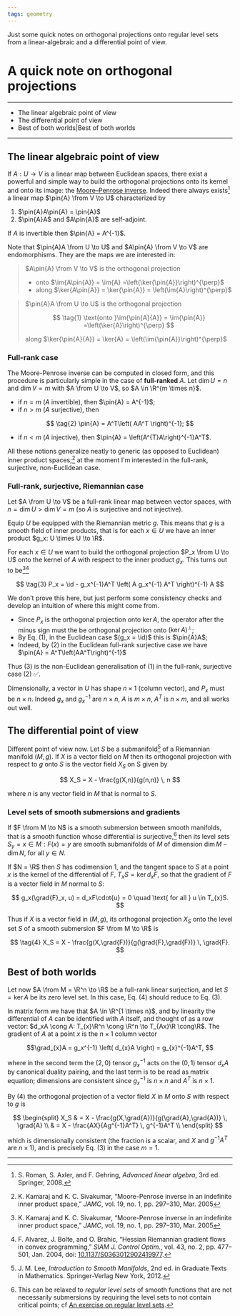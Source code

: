 ```yaml
---
tags: geometry
---
```


Just some quick notes on orthogonal projections onto regular level sets from a linear-algebraic and a differential point of view.

# A quick note on orthogonal projections

---
- The linear algebraic point of view
- The differential point of view
- Best of both worlds|Best of both worlds
---



$\newcommand{\R}{\mathbb{R}}$
$\newcommand{\from}{:}$
$\newcommand{\pin}[1]{\tilde{#1}}$
$\DeclareMathOperator{\im}{im}$
$\DeclareMathOperator{\grad}{grad}$
$\DeclareMathOperator{\id}{I}$
$\DeclareMathOperator{\dim}{dim}$

## The linear algebraic point of view

If $A: U \to V$ is a linear map between Euclidean spaces, there exist a powerful and simple way to build the orthogonal projections onto its kernel and onto its image: the [Moore–Penrose inverse](https://en.wikipedia.org/wiki/Moore%E2%80%93Penrose_inverse). Indeed there always exists[^rom] a linear map $\pin{A} \from V \to U$ characterized by
1. $\pin{A}A\pin{A} = \pin{A}$
2. $\pin{A}A$ and $A\pin{A}$ are self-adjoint.

If $A$ is invertible then $\pin{A} = A^{-1}$.

Note that $\pin{A}A \from U \to U$ and $A\pin{A} \from V \to V$ are endomorphisms. They are the maps we are interested in:

> $A\pin{A} \from V \to V$ is the orthogonal projection 
> - onto $\im{A\pin{A}} = \im{A} =\left(\ker{\pin{A}}\right)^{\perp}$
> - along $\ker{A\pin{A}} = \ker{\pin{A}} = \left(\im{A}\right)^{\perp}$

> $\pin{A}A \from U \to U$ is the orthogonal projection
>  
>  $$
>  \tag{1}
>  \text{onto }\im{\pin{A}{A}} = \im{\pin{A}} =\left(\ker{A}\right)^{\perp}
>  $$
>  
> along $\ker{\pin{A}{A}} = \ker{A} = \left(\im{\pin{A}}\right)^{\perp}$

### Full-rank case
The Moore-Penrose inverse can be computed in closed form, and this procedure is particularly simple in the case of **full-ranked** $A$. Let $\dim{U} = n$ and $\dim{V} = m$ with $A \from U \to V$, so $A \in \R^{m \times n}$.
- if $n = m$ ($A$ invertible), then $\pin{A} = A^{-1}$;
- if $n > m$ ($A$ surjective), then

$$
\tag{2}
\pin{A} = A^T\left( AA^T \right)^{-1};
$$

- if $n < m$ ($A$ injective), then $\pin{A} = \left(A^{T}A\right)^{-1}A^T$.


All these notions generalize neatly to generic (as opposed to Euclidean) inner product spaces;[^kam] at the moment I'm interested in the full-rank, surjective, non-Euclidean case.

### Full-rank, surjective, Riemannian case
Let $A \from U \to V$ be a full-rank linear map between vector spaces, with $n = \dim{U} > \dim{V} = m$ (so $A$ is surjective and not injective).

Equip $U$ be equipped with the Riemannian metric $g$. This means that $g$ is a smooth field of inner products, that is for each $x \in U$ we have an inner product $g_x: U \times U \to \R$.

For each $x \in U$ we want to build the orthogonal projection $P_x \from U \to U$ onto the kernel of $A$ with respect to the inner product $g_x$. This turns out to be[^kam][^alv]

$$
\tag{3}
P_x = \id - g_x^{-1}A^T \left( A g_x^{-1} A^T  \right)^{-1} A
$$

We don't prove this here, but just perform some consistency checks and develop an intuition of where this might come from.
- Since $P_x$ is the orthogonal projection onto $\ker{A}$, the operator after the minus sign must the be orthogonal projection onto $\left(\ker{A}\right)^{\perp}$;
- By Eq. $(1)$, in the Euclidean case $(g_x = \id)$ this is $\pin{A}A$;
- Indeed, by $(2)$ in the Euclidean full-rank surjective case we have $\pin{A} = A^T\left(AA^T\right)^{-1}$

Thus $(3)$ is the non-Euclidean generalisation of $(1)$ in the full-rank, surjective case $(2)$ ✅.

Dimensionally, a vector in $U$ has shape $n\times1$ (column vector), and $P_x$ must be $n \times n$. Indeed $g_x$ and $g_x^{-1}$ are $n \times n$, $A$ is $m \times n$, $A^T$ is $n \times m$, and all works out well. 


## The differential point of view
Different point of view now. Let $S$ be a submanifold[^lee] of a Riemannian manifold $(M,g)$. If $X$ is a vector field on $M$ then its orthogonal projection with respect to $g$ onto $S$ is the vector field $X_S$ on S given by

$$
X_S = X - \frac{g(X,n)}{g(n,n)} \, n
$$

where $n$ is any vector field in $M$ that is normal to $S$.

### Level sets of smooth submersions and gradients
If $F \from M \to N$ is a smooth submersion between smooth manifolds, that is a smooth function whose differential is surjective,[^regular] then its level sets $S_y = {x \in M: F(x) = y}$ are smooth submanifolds of $M$ of dimension $\dim{M} - \dim{N}$, for all $y \in N$.

If $N = \R$ then $S$ has codimension $1$, and the tangent space to $S$ at a point $x$ is the kernel of the differential of $F$, $T_{x}S = \ker{d_xF}$, so that the gradient of $F$ is a vector field in $M$ normal to $S$:

$$
g_x(\grad{F}_x, u) = d_xF\cdot{u} = 0 \quad \text{ for all } u \in T_{x}S.
$$

Thus if $X$ is a vector field in $(M,g)$, its  orthogonal projection $X_S$ onto the level set $S$ of a smooth submersion $F \from M \to \R$ is

$$
\tag{4}
X_S = X - \frac{g(X,\grad{F})}{g(\grad{F},\grad{F})} \, \grad{F}.
$$

## Best of both worlds
Let now $A \from M = \R^n \to \R$ be a full-rank linear surjection, and let $S = \ker{A}$ be its zero level set. In this case, Eq. $(4)$ should reduce to Eq. $(3)$.

In matrix form we have that $A \in \R^{1 \times n}$, and by linearity the differential of $A$ can be identified with $A$ itself, and thought of as a row vector: $d_xA \cong A: T_{x}\R^n \cong \R^n \to T_{Ax}\R \cong\R$. The gradient of $A$ at a point $x$ is the $n\times 1$ column vector 

$$\grad_{x}A = g_x^{-1} \left( d_{x}A \right) = g_{x}^{-1}A^T,
$$

where in the second term the $(2,0)$ tensor $g_{x}^{-1}$ acts on the $(0,1)$ tensor $d_x{A}$ by canonical duality pairing, and the last term is to be read as matrix equation; dimensions are consistent since $g_x^{-1}$ is $n \times n$ and $A^T$ is $n \times 1$.

By $(4)$ the orthogonal projection of a vector field $X$ in $M$ onto $S$ with respect to $g$ is

$$
\begin{split}
X_S
& = X - \frac{g(X,\grad{A})}{g(\grad{A},\grad{A})} \, \grad{A} \\
& =  X - \frac{AX}{Ag^{-1}A^T} \, g^{-1}A^T \\
\end{split}
$$

which is dimensionally consistent (the fraction is a scalar, and $X$ and $g^{-1}A^T$ are $n\times 1$), and is precisely Eq. $(3)$ in the case $m = 1$.


---


[^rom]: S. Roman, S. Axler, and F. Gehring, _Advanced linear algebra_, 3rd ed. Springer, 2008.
[^kam]: K. Kamaraj and K. C. Sivakumar, “Moore-Penrose inverse in an indefinite inner product space,” _JAMC_, vol. 19, no. 1, pp. 297–310, Mar. 2005
[^alv]: F. Alvarez, J. Bolte, and O. Brahic, “Hessian Riemannian gradient flows in convex programming,” _SIAM J. Control Optim._, vol. 43, no. 2, pp. 477–501, Jan. 2004, doi: [10.1137/S0363012902419977](https://doi.org/10.1137/S0363012902419977).
[^lee]: J. M. Lee, _Introduction to Smooth Manifolds_, 2nd ed. in Graduate Texts in Mathematics. Springer-Verlag New York, 2012.
[^regular]: This can be relaxed to *regular level sets* of smooth functions that are not necessarily submersions by requiring the level sets to not contain critical points; cf [An exercise on regular level sets](./2024-10-04-an-exercise-on-regular-level-sets.md).